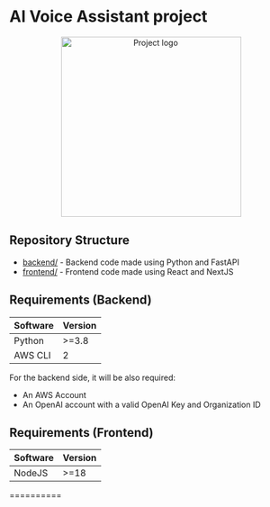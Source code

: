 # AI Voice Assistant project 

<p align="center">
  <a href="https://www.youtube.com/watch?v=_n9OS_pbobg&list=PLEm9sJnRaMuY35YUqXmE5ckALb3dc4HQ-" target="blank"><img src="https://res.cloudinary.com/https-mpcsj-com/image/upload/v1685210551/Thumbnail2_zqnbo3.jpg" width="320" alt="Project logo" /></a>
</p>

## Repository Structure

- [backend/](backend) - Backend code made using Python and FastAPI
- [frontend/](frontend) - Frontend code made using React and NextJS

## Requirements (Backend)

| Software | Version |
| -------- | ------- |
| Python   | >=3.8   |
| AWS CLI  | 2       |

For the backend side, it will be also required:

- An AWS Account
- An OpenAI account with a valid OpenAI Key and Organization ID

## Requirements (Frontend)

| Software | Version |
| -------- | ------- |
| NodeJS   | >=18    |

==========